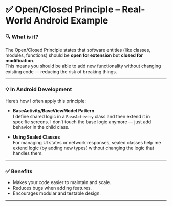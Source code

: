 # ✅ Open/Closed Principle – Real-World Android Example

### 🔍 What is it?

The Open/Closed Principle states that software entities (like classes, modules, functions) should be **open for extension** but **closed for modification**.  
This means you should be able to add new functionality without changing existing code — reducing the risk of breaking things.

---

### 💡 In Android Development

Here’s how I often apply this principle:

- **BaseActivity/BaseViewModel Pattern**  
  I define shared logic in a `BaseActivity` class and then extend it in specific screens. I don’t touch the base logic anymore — just add behavior in the child class.

- **Using Sealed Classes**  
  For managing UI states or network responses, sealed classes help me extend logic (by adding new types) without changing the logic that handles them.

---

### ✅ Benefits

- Makes your code easier to maintain and scale.
- Reduces bugs when adding features.
- Encourages modular and testable design.

---



